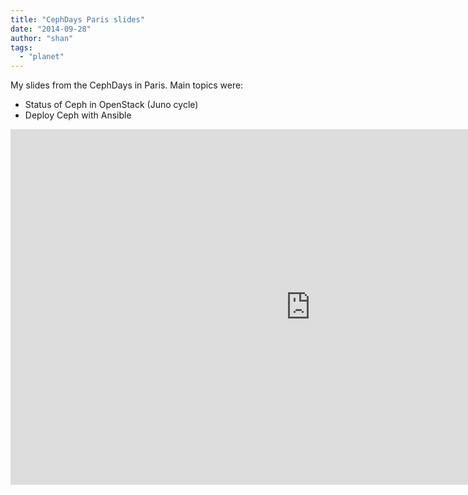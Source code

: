 ```yaml
---
title: "CephDays Paris slides"
date: "2014-09-28"
author: "shan"
tags: 
  - "planet"
---
```


My slides from the CephDays in Paris. Main topics were:

- Status of Ceph in OpenStack (Juno cycle)
- Deploy Ceph with Ansible

  

<iframe src="https://docs.google.com/presentation/d/1GfvgHeYeonUnCMwYsyx93sjJh0ydsTIJie7SHA5srpk/embed?start=false&amp;loop=false&amp;delayms=3000" frameborder="0" width="960" height="569" allowfullscreen="true" mozallowfullscreen="true" webkitallowfullscreen="true"></iframe>
